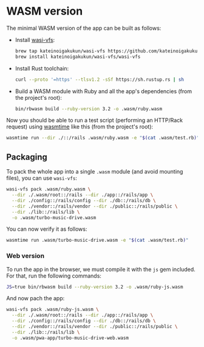 # WASM version

The minimal WASM version of the app can be built as follows:

- Install [wasi-vfs](https://github.com/kateinoigakukun/wasi-vfs):

  ```sh
  brew tap kateinoigakukun/wasi-vfs https://github.com/kateinoigakukun/wasi-vfs.git
  brew install kateinoigakukun/wasi-vfs/wasi-vfs
  ```

- Install Rust toolchain:

  ```sh
  curl --proto '=https' --tlsv1.2 -sSf https://sh.rustup.rs | sh
  ```

- Build a WASM module with Ruby and all the app's dependencies (from the project's root):

  ```sh
  bin/rbwasm build --ruby-version 3.2 -o .wasm/ruby.wasm
  ```

Now you should be able to run a test script (performing an HTTP/Rack request) using [wasmtime](https://github.com/bytecodealliance/wasmtime) like this (from the project's root):

```sh
wasmtime run --dir ./::/rails .wasm/ruby.wasm -e "$(cat .wasm/test.rb)"
```

## Packaging

To pack the whole app into a single `.wasm` module (and avoid mounting files), you can use `wasi-vfs`:

```sh
wasi-vfs pack .wasm/ruby.wasm \
  --dir ./.wasm/root::/rails --dir ./app::/rails/app \
  --dir ./config::/rails/config --dir ./db::/rails/db \
  --dir ./vendor::/rails/vendor --dir ./public::/rails/public \
  --dir ./lib::/rails/lib \
  -o .wasm/turbo-music-drive.wasm
```

You can now verify it as follows:

```sh
wasmtime run .wasm/turbo-music-drive.wasm -e "$(cat .wasm/test.rb)"
```

### Web version

To run the app in the browser, we must compile it with the `js` gem included. For that, run the following commands:

```sh
JS=true bin/rbwasm build --ruby-version 3.2 -o .wasm/ruby-js.wasm
```

And now pach the app:

```sh
wasi-vfs pack .wasm/ruby-js.wasm \
  --dir ./.wasm/root::/rails --dir ./app::/rails/app \
  --dir ./config::/rails/config --dir ./db::/rails/db \
  --dir ./vendor::/rails/vendor --dir ./public::/rails/public \
  --dir ./lib::/rails/lib \
  -o .wasm/pwa-app/turbo-music-drive-web.wasm
```
